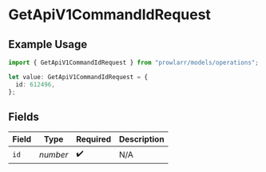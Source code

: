 # GetApiV1CommandIdRequest

## Example Usage

```typescript
import { GetApiV1CommandIdRequest } from "prowlarr/models/operations";

let value: GetApiV1CommandIdRequest = {
  id: 612496,
};
```

## Fields

| Field              | Type               | Required           | Description        |
| ------------------ | ------------------ | ------------------ | ------------------ |
| `id`               | *number*           | :heavy_check_mark: | N/A                |